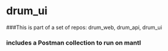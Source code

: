 # drum_ui
###This is part of a set of repos: drum_web, drum_api, drum_ui
### includes a Postman collection to run on mantl
